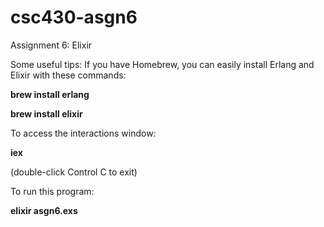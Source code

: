 # csc430-asgn6

Assignment 6: Elixir


Some useful tips:
If you have Homebrew, you can easily install Erlang and Elixir with these commands:

**brew install erlang**

**brew install elixir**

To access the interactions window:

**iex**

(double-click Control C to exit)

To run this program:

**elixir asgn6.exs**
